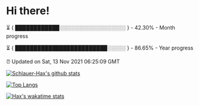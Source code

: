# Hi there!

⏳ { ████████████░░░░░░░░░░░░░░░░░░ } - 42.30% - Month progress

⏳ { █████████████████████████░░░░░ } - 86.65% - Year progress

⏰ Updated on Sat, 13 Nov 2021 06:25:09 GMT


[![Schlauer-Hax's github stats](https://github-readme-stats.vercel.app/api?username=Schlauer-Hax&show_icons=true&theme=dark&count_private=true)](https://github.com/Schlauer-Hax)


[![Top Langs](https://github-readme-stats.vercel.app/api/top-langs/?username=Schlauer-Hax&layout=compact&theme=dark)](https://github.com/Schlauer-Hax?tab=repositories)


[![Hax's wakatime stats](https://github-readme-stats.vercel.app/api/wakatime?username=Hax&theme=dark)](https://wakatime.com/@Hax)

